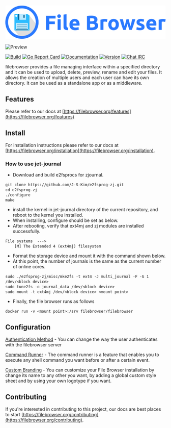 <p align="center">
  <img src="https://raw.githubusercontent.com/filebrowser/logo/master/banner.png" width="550"/>
</p>

![Preview](https://user-images.githubusercontent.com/5447088/50716739-ebd26700-107a-11e9-9817-14230c53efd2.gif)

[![Build](https://github.com/filebrowser/filebrowser/actions/workflows/main.yaml/badge.svg)](https://github.com/filebrowser/filebrowser/actions/workflows/main.yaml)
[![Go Report Card](https://goreportcard.com/badge/github.com/filebrowser/filebrowser?style=flat-square)](https://goreportcard.com/report/github.com/filebrowser/filebrowser)
[![Documentation](https://img.shields.io/badge/godoc-reference-blue.svg?style=flat-square)](http://godoc.org/github.com/filebrowser/filebrowser)
[![Version](https://img.shields.io/github/release/filebrowser/filebrowser.svg?style=flat-square)](https://github.com/filebrowser/filebrowser/releases/latest)
[![Chat IRC](https://img.shields.io/badge/freenode-%23filebrowser-blue.svg?style=flat-square)](http://webchat.freenode.net/?channels=%23filebrowser)

filebrowser provides a file managing interface within a specified directory and it can be used to upload, delete, preview, rename and edit your files. It allows the creation of multiple users and each user can have its own directory. It can be used as a standalone app or as a middleware.

## Features

Please refer to our docs at [https://filebrowser.org/features](https://filebrowser.org/features)

## Install

For installation instructions please refer to our docs at [https://filebrowser.org/installation](https://filebrowser.org/installation).

### How to use jet-journal

- Download and build e2fsprocs for zjournal.

```
git clone https://github.com/J-S-Kim/e2fsprog-zj.git
cd e2fsprog-zj
./configure
make
```

- install the kernel in jet-journal directory of the current repository, and reboot to the kernel you installed.
- When installing, configure should be set as below.
- After rebooting, verify that ext4mj and zj modules are installed successfully.

```
File systems  --->
    [M] The Extended 4 (ext4mj) filesystem
```

- Format the storage device and mount it with the command shown below.
- At this point, the number of journals is the same as the current number of online cores.

```
sudo ./e2fsprog-zj/misc/mke2fs -t ext4 -J multi_journal -F -G 1 /dev/<block device>
sudo tune2fs -o journal_data /dev/<block device>
sudo mount -t ext4mj /dev/<block device> <mount point>
```

- Finally, the file browser runs as follows

```
docker run -v <mount point>:/srv filebrowser/filebrowser
```

## Configuration

[Authentication Method](https://filebrowser.org/configuration/authentication-method) - You can change the way the user authenticates with the filebrowser server

[Command Runner](https://filebrowser.org/configuration/command-runner) - The command runner is a feature that enables you to execute any shell command you want before or after a certain event.

[Custom Branding](https://filebrowser.org/configuration/custom-branding) - You can customize your File Browser installation by change its name to any other you want, by adding a global custom style sheet and by using your own logotype if you want.

## Contributing

If you're interested in contributing to this project, our docs are best places to start [https://filebrowser.org/contributing](https://filebrowser.org/contributing).
